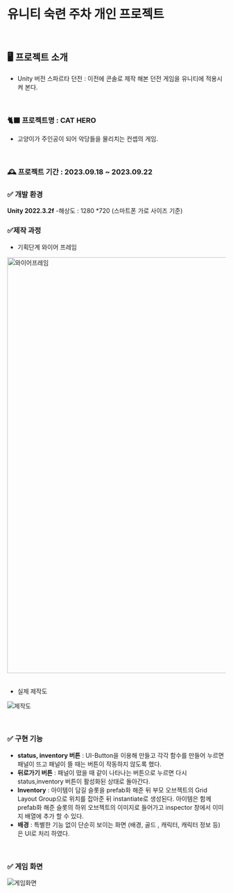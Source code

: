 # 유니티 숙련 주차 개인 프로젝트

<br>

## 🖥 프로젝트 소개 
- Unity 버전 스파르타 던전 : 이전에 콘솔로 제작 해본 던전 게임을 유니티에 적용시켜 본다.
<br>


### 🐈‍⬛ **프로젝트명** : CAT HERO
- 고양이가 주인공이 되어 악당들을 물리치는 컨셉의 게임.
<br>

### 🕰 **프로젝트 기간** : 2023.09.18 ~ 2023.09.22

### ✅ 개발 환경 
**Unity 2022.3.2f** 
-해상도 :  1280 *720 (스마트폰 가로 사이즈 기준)
<br>

### ✅제작 과정
- 기획단계 와이어 프레임
<img width="960" alt="와이어프레임" src="https://github.com/HamYoungjoo/Unity_Project_Chapter3-2/assets/141566906/88aab54d-0988-49c6-aac8-f89869413c64">

<br>
<br>

- 실제 제작도 

![제작도](https://github.com/HamYoungjoo/Unity_Project_Chapter3-2/assets/141566906/7b6a3a54-1432-4dc9-ad7e-e66474171ae0)


<br>

### ✅ 구현 기능
- **status, inventory 버튼** : UI-Button을 이용해 만들고 각각 함수를 만들어 누르면 패널이 뜨고 패널이 뜰 때는 버튼이 작동하지 않도록 했다.
- **뒤로가기 버튼** : 패널이 떴을 때 같이 나타나는 버튼으로 누르면 다시 status,inventory 버튼이 활성화된 상태로 돌아간다. 
- **Inventory** : 아이템이 담길 슬롯을 prefab화 해준 뒤 부모 오브젝트의 Grid Layout Group으로 위치를 잡아준 뒤 instantiate로 생성된다. 아이템은 함께 prefab화 해준 슬롯의 하위 오브젝트의 이미지로 들어가고 inspector 창에서 이미지 배열에 추가 할 수 있다. 
- **배경** : 특별한 기능 없이 단순히 보이는 화면 (배경, 골드 , 캐릭터, 캐릭터 정보 등)은 UI로 처리 하였다. 


<br>

### ✅ 게임 화면 

![게임화면](https://github.com/HamYoungjoo/Unity_Project_Chapter3-2/assets/141566906/7a8b9b9a-a5b0-4571-804a-3c1a5bc75261)
